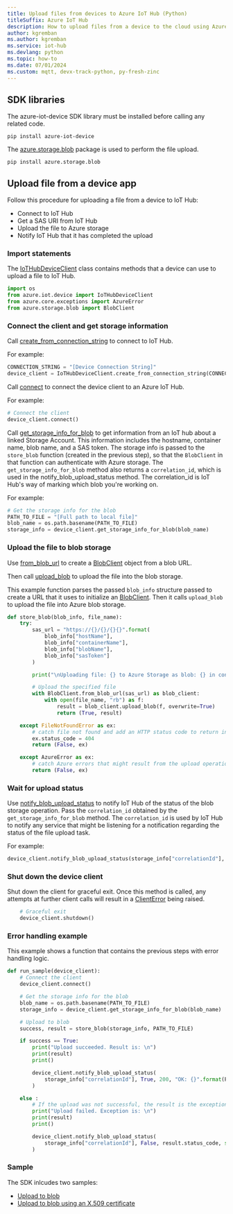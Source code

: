 ```yaml
---
title: Upload files from devices to Azure IoT Hub (Python)
titleSuffix: Azure IoT Hub
description: How to upload files from a device to the cloud using Azure IoT device SDK for Python. Uploaded files are stored in an Azure storage blob container.
author: kgremban
ms.author: kgremban
ms.service: iot-hub
ms.devlang: python
ms.topic: how-to
ms.date: 07/01/2024
ms.custom: mqtt, devx-track-python, py-fresh-zinc
---
```


## SDK libraries

The azure-iot-device SDK library must be installed before calling any related code.

```cmd/sh
pip install azure-iot-device
```

The [azure.storage.blob](https://pypi.org/project/azure-storage-blob/) package is used to perform the file upload.

```cmd/sh
pip install azure.storage.blob
```

## Upload file from a device app

Follow this procedure for uploading a file from a device to IoT Hub:

* Connect to IoT Hub
* Get a SAS URI from IoT Hub
* Upload the file to Azure storage
* Notify IoT Hub that it has completed the upload

### Import statements

The [IoTHubDeviceClient](/python/api/azure-iot-device/azure.iot.device.iothubdeviceclient) class contains methods that a device can use to upload a file to IoT Hub.

```python
import os
from azure.iot.device import IoTHubDeviceClient
from azure.core.exceptions import AzureError
from azure.storage.blob import BlobClient
```

### Connect the client and get storage information

Call [create_from_connection_string](/python/api/azure-iot-device/azure.iot.device.iothubdeviceclient?#azure-iot-device-iothubdeviceclient-create-from-connection-string) to connect to IoT Hub.

For example:

```python
CONNECTION_STRING = "[Device Connection String]"
device_client = IoTHubDeviceClient.create_from_connection_string(CONNECTION_STRING)
```

Call [connect](/python/api/azure-iot-device/azure.iot.device.iothubdeviceclient?#azure-iot-device-iothubdeviceclient-connect) to connect the device client to an Azure IoT Hub.

For example:

```python
# Connect the client
device_client.connect()
```

Call [get_storage_info_for_blob](/python/api/azure-iot-device/azure.iot.device.iothubdeviceclient?#azure-iot-device-iothubdeviceclient-get-storage-info-for-blob) to get information from an IoT hub about a linked Storage Account. This information includes the hostname, container name, blob name, and a SAS token. The storage info is passed to the `store_blob` function (created in the previous step), so that the `BlobClient` in that function can authenticate with Azure storage. The `get_storage_info_for_blob` method also returns a `correlation_id`, which is used in the notify_blob_upload_status method. The correlation_id is IoT Hub's way of marking which blob you're working on.

For example:

```python
# Get the storage info for the blob
PATH_TO_FILE = "[Full path to local file]"
blob_name = os.path.basename(PATH_TO_FILE)
storage_info = device_client.get_storage_info_for_blob(blob_name)
```

### Upload the file to blob storage

Use [from_blob_url](/python/api/azure-storage-blob/azure.storage.blob.blobclient?#azure-storage-blob-blobclient-from-blob-url) to create a [BlobClient](/python/api/azure-storage-blob/azure.storage.blob.blobclient?#azure-storage-blob-blobclient-from-blob-url) object from a blob URL.

Then call [upload_blob](/python/api/azure-storage-blob/azure.storage.blob.blobclient?#azure-storage-blob-blobclient-upload-blob) to upload the file into the blob storage.

This example function parses the passed `blob_info` structure passed to create a URL that it uses to initialize an [BlobClient](/python/api/azure-storage-blob/azure.storage.blob.blobclient). Then it calls `upload_blob` to upload the file into Azure blob storage.

```python
def store_blob(blob_info, file_name):
    try:
        sas_url = "https://{}/{}/{}{}".format(
            blob_info["hostName"],
            blob_info["containerName"],
            blob_info["blobName"],
            blob_info["sasToken"]
        )

        print("\nUploading file: {} to Azure Storage as blob: {} in container {}\n".format(file_name, blob_info["blobName"], blob_info["containerName"]))

        # Upload the specified file
        with BlobClient.from_blob_url(sas_url) as blob_client:
            with open(file_name, "rb") as f:
                result = blob_client.upload_blob(f, overwrite=True)
                return (True, result)

    except FileNotFoundError as ex:
        # catch file not found and add an HTTP status code to return in notification to IoT Hub
        ex.status_code = 404
        return (False, ex)

    except AzureError as ex:
        # catch Azure errors that might result from the upload operation
        return (False, ex)
```

### Wait for upload status

Use [notify_blob_upload_status](/python/api/azure-iot-device/azure.iot.device.iothubdeviceclient?#azure-iot-device-iothubdeviceclient-notify-blob-upload-status) to notify IoT Hub of the status of the blob storage operation. Pass the `correlation_id` obtained by the `get_storage_info_for_blob` method. The `correlation_id` is used by IoT Hub to notify any service that might be listening for a notification regarding the status of the file upload task.

For example:

```python
device_client.notify_blob_upload_status(storage_info["correlationId"], True, 200, "OK: {}".format(PATH_TO_FILE)
```

### Shut down the device client

Shut down the client for graceful exit. Once this method is called, any attempts at further client calls will result in a [ClientError](/python/api/azure-iot-device/azure.iot.device.exceptions.clienterror) being raised.

```python
    # Graceful exit
    device_client.shutdown()
```

### Error handling example

This example shows a function that contains the previous steps with error handling logic.

```python
def run_sample(device_client):
    # Connect the client
    device_client.connect()

    # Get the storage info for the blob
    blob_name = os.path.basename(PATH_TO_FILE)
    storage_info = device_client.get_storage_info_for_blob(blob_name)

    # Upload to blob
    success, result = store_blob(storage_info, PATH_TO_FILE)

    if success == True:
        print("Upload succeeded. Result is: \n") 
        print(result)
        print()

        device_client.notify_blob_upload_status(
            storage_info["correlationId"], True, 200, "OK: {}".format(PATH_TO_FILE)
        )

    else :
        # If the upload was not successful, the result is the exception object
        print("Upload failed. Exception is: \n") 
        print(result)
        print()

        device_client.notify_blob_upload_status(
            storage_info["correlationId"], False, result.status_code, str(result)
        )
```

### Sample

The SDK inlcudes two samples:

* [Upload to blob](https://github.com/Azure/azure-iot-sdk-python/blob/main/samples/async-hub-scenarios/upload_to_blob.py)
* [Upload to blob using an X.509 certificate](https://github.com/Azure/azure-iot-sdk-python/blob/main/samples/async-hub-scenarios/upload_to_blob_x509.py)
